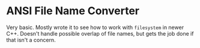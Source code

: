 # ANSI File Name Converter

Very basic. Mostly wrote it to see how to work with `filesystem` in newer C++.
Doesn't handle possible overlap of file names, but gets the job done if that isn't a concern.
